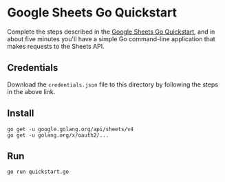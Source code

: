 # Google Sheets Go Quickstart

Complete the steps described in the [Google Sheets Go Quickstart](https://developers.google.com/sheets/api/quickstart/go), and in about five minutes you'll have a simple Go command-line application that makes requests to the Sheets API.

## Credentials

Download the `credentials.json` file to this directory by following the steps in the above link.

## Install

```
go get -u google.golang.org/api/sheets/v4
go get -u golang.org/x/oauth2/...
```

## Run

`go run quickstart.go`
